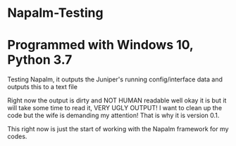 # Napalm-Testing
# Programmed with Windows 10, Python 3.7
Testing Napalm, it outputs the Juniper's running config/interface data and outputs this to a text file

Right now the output is dirty and NOT HUMAN readable well okay it is but it will take some time to read it, VERY UGLY OUTPUT! I want to clean up the code but the wife is demanding my attention! That is why it is version 0.1.

This right now is just the start of working with the Napalm framework for my codes.
